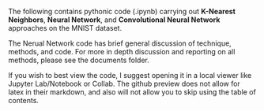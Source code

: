 The following contains pythonic code (.ipynb) carrying out **K-Nearest Neighbors**, **Neural Network**, and **Convolutional Neural Network** approaches on the MNIST dataset.

The Nerual Network code has brief general discussion of technique, methods, and code. For more in depth discussion and reporting on all methods, please see the documents folder. 

If you wish to best view the code, I suggest opening it in a local viewer like Jupyter Lab/Notebook or Collab. The github preview does not allow for latex in their markdown, and also will not allow you to skip using the table of contents.
